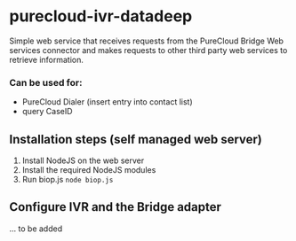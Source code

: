 # purecloud-ivr-datadeep
Simple web service that receives requests from the PureCloud Bridge Web services connector and makes requests to other
third party web services to retrieve information.



### Can be used for:
- PureCloud Dialer (insert entry into contact list)
- query CaseID


## Installation steps (self managed web server)
1. Install NodeJS on the web server
2. Install the required NodeJS modules
3. Run biop.js `node biop.js`

## Configure IVR and the Bridge adapter

... to be added
